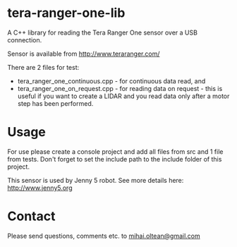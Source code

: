 # tera-ranger-one-lib
A C++ library for reading the Tera Ranger One sensor over a USB connection.

Sensor is available from http://www.teraranger.com/

There are 2 files for test: 

- tera_ranger_one_continuous.cpp - for continuous data read,
and
- tera_ranger_one_on_request.cpp - for reading data on request - this is useful if you want to create a LIDAR and you read data only after a motor step has been performed.

# Usage

For use please create a console project and add all files from src and 1 file from tests. Don't forget to set the include path to the include folder of this project.

This sensor is used by Jenny 5 robot. See more details here: http://www.jenny5.org

# Contact

Please send questions, comments etc. to mihai.oltean@gmail.com
